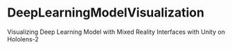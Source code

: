 # DeepLearningModelVisualization
Visualizing Deep Learning Model with Mixed Reality Interfaces with Unity on Hololens-2
